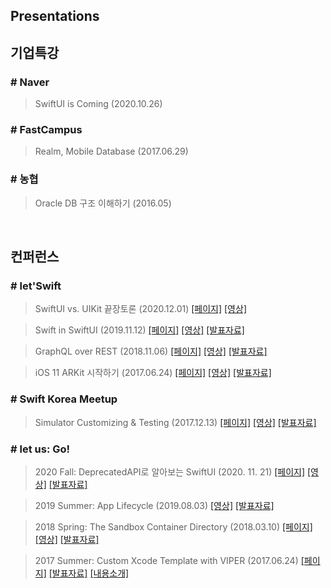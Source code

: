 Presentations
---

## 기업특강

### # Naver

> SwiftUI is Coming (2020.10.26)

### # FastCampus

> Realm, Mobile Database (2017.06.29) 

### # 농협

> Oracle DB 구조 이해하기 (2016.05)

<br>

## 컨퍼런스

### # let'Swift

> SwiftUI vs. UIKit 끝장토론 (2020.12.01) [[페이지]](http://letswift.kr/2020/) [[영상]](https://www.youtube.com/watch?v=1KWRic-e5gg&feature=youtu.be)

> Swift in SwiftUI (2019.11.12) [[페이지]](http://letswift.kr/2019/) [[영상]](https://www.youtube.com/watch?v=Gr-rwKqIaeE&feature=youtu.be) [[발표자료]](https://www2.slideshare.net/itpersons/swift-in-swiftui)

> GraphQL over REST (2018.11.06) [[페이지]](http://letswift.kr/2018/) [[영상]](https://www.youtube.com/watch?v=4JW8kku0V5I&index=12) [[발표자료]](https://www2.slideshare.net/itpe1rsons/graphql-over-rest)

> iOS 11 ARKit 시작하기 (2017.06.24) [[페이지]](http://letswift.kr/2017/) [[영상]](https://www.youtube.com/watch?v=ODQE1u8S8_8&index=5) [[발표자료]](https://www2.slideshare.net/itpersons/letswift-2017-arkit-80104374)

### # Swift Korea Meetup

> Simulator Customizing & Testing (2017.12.13) [[페이지]](https://swiftkorea.github.io/meetup/2) [[영상]](https://www.youtube.com/watch?v=4i2EBnmUMcs&feature=youtu.be) [[발표자료]](https://www2.slideshare.net/itpersons/simulator-customizing-testing-for-xcode-9)

### # let us: Go!

> 2020 Fall: DeprecatedAPI로 알아보는 SwiftUI (2020. 11. 21) [[페이지]](https://let-us-go-2020-fall.vercel.app/) [[영상]](https://www.youtube.com/watch?v=73IVJfFHDzI&feature=youtu.be) [[발표자료]](https://www2.slideshare.net/itpersons/deprecatedapi-swiftui-239132054)

> 2019 Summer: App Lifecycle (2019.08.03) [[영상]](https://www.youtube.com/watch?v=Ki19PRHJHXo) [[발표자료]](https://www2.slideshare.net/itpersons/app-lifecycle-160718231)

> 2018 Spring: The Sandbox Container Directory (2018.03.10) [[페이지]](https://iosdevkor.github.io/let_us_go_2018_spring_review/) [[영상]](https://www.youtube.com/watch?v=h0ROjqEEF50) [[발표자료]](https://www2.slideshare.net/itpersons/the-sandbox-container-directory-90246791)

> 2017 Summer: Custom Xcode Template with VIPER (2017.06.24) [[페이지]](https://iosdevkor.github.io/let_us_go_2017_summer_review/) [[발표자료]](https://www2.slideshare.net/itpersons/custom-xcode-template-with-viper-77239445) [[내용소개]](https://academy.realm.io/kr/posts/custom-xcode-template/)

